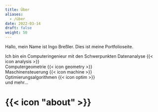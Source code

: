 ```yaml
---
title: Über
aliases:
  - /über
date: 2022-03-14
draft: false
weight: 50
---
```


Hallo, mein Name ist Ingo Breßler. Dies ist meine Portfolioseite.

Ich bin ein Computeringenieur mit den Schwerpunkten
Datenanalyse {{< icon analysis >}}  
Computergeometrie {{< icon geometry >}}  
Maschinensteuerung {{< icon machine >}}  
Optimierungsalgorithmen {{< icon optim >}}  
und mehr…

# {{< icon "about" >}}
